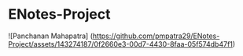 # ENotes-Project
![Panchanan Mahapatra]
(https://github.com/pmpatra29/ENotes-Project/assets/143274187/0f2660e3-00d7-4430-8faa-05f574db47f1)

